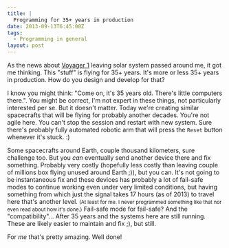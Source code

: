 ```yaml
---
title: |
  Programming for 35+ years in production
date: 2013-09-13T6:45:00Z
tags:
  - Programming in general
layout: post
---
```

As the news about [Voyager 1][1] leaving solar system passed around me, it got me thinking. This "stuff" is flying for 35+ years. It's more or less 35+ years in production. How do you design and develop for that?

<!-- excerpt -->

I know you might think: "Come on, it's 35 years old. There's little computers there.". You might be correct, I'm not expert in these things, not particularly interested per se. But it doesn't matter. Today we're creating similar spacecrafts that will be flying for probably another decades. You're not agile here. You can't stop the session and restart with new system. Sure there's probably fully automated robotic arm that will press the `Reset` button whenever it's stuck. :)

Some spacecrafts around Earth, couple thousand kilometers, sure challenge too. But you _can_ eventually send another device there and fix something. Probably very costly (hopefully less costly than leaving couple of millions box flying unused around Earth ;)), but you can. It's not going to be instantaneous fix and these devices has probably a lot of fail-safe modes to continue working even under very limited conditions, but having something from which just the signal takes 17 hours (as of 2013) to travel here that's another level. <small>(At least for me. I never programmed something like that nor even read about how it's done.)</small> Fail-safe mode for fail-safe? And the "compatibility"... After 35 years and the systems here are still running. These are likely easier to maintain and fix ;), but still.

For _me_ that's pretty amazing. Well done!

[1]: http://en.wikipedia.org/wiki/Voyager_1